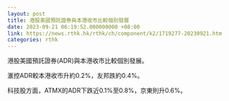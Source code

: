 ```yaml
---
layout: post
title: 港股美國預託證券與本港收市比較個別發展
date: 2023-09-21 06:19:52.000000000 +08:00
link: https://news.rthk.hk/rthk/ch/component/k2/1719277-20230921.htm
categories: rthk
---
```


港股美國預託證券(ADR)與本港收市比較個別發展。

滙控ADR較本港收市升約0.2%，友邦跌約0.4%。

科技股方面，ATMX的ADR下跌近0.1%至0.8%，京東則升0.6%。
